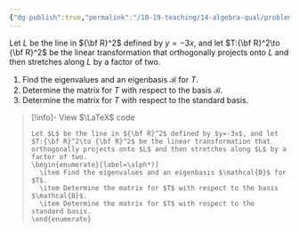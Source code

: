 ```yaml
---
{"dg-publish":true,"permalink":"/10-19-teaching/14-algebra-qual/problem-bank/template-problems/linear-algebra/orthogonal-projection-and-scaling/","tags":["linear_algebra"],"updated":"2025-03-17T09:58:25-07:00"}
---
```


Let $L$ be the line in ${\bf R}^2$ defined by $y=-3x$, and let $T:{\bf R}^2\to {\bf R}^2$ be the linear transformation that orthogonally projects onto $L$ and then stretches along $L$ by a factor of two.

1. Find the eigenvalues and an eigenbasis $\mathcal{B}$ for $T$.
2. Determine the matrix for $T$ with respect to the basis $\mathcal{B}$.
3. Determine the matrix for $T$ with respect to the standard basis.

> [!info]- View $\LaTeX$ code
> ```
> Let $L$ be the line in ${\bf R}^2$ defined by $y=-3x$, and let $T:{\bf R}^2\to {\bf R}^2$ be the linear transformation that orthogonally projects onto $L$ and then stretches along $L$ by a factor of two.
> \begin{enumerate}[label=\alph*)]
> 	\item Find the eigenvalues and an eigenbasis $\mathcal{B}$ for $T$.
> 	\item Determine the matrix for $T$ with respect to the basis $\mathcal{B}$.
> 	\item Determine the matrix for $T$ with respect to the standard basis.
> \end{enumerate}
> ```